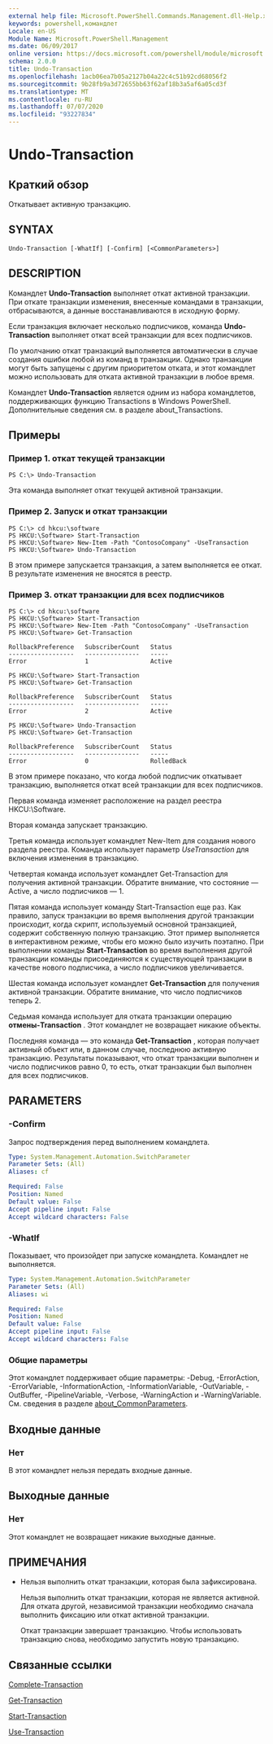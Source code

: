 ```yaml
---
external help file: Microsoft.PowerShell.Commands.Management.dll-Help.xml
keywords: powershell,командлет
Locale: en-US
Module Name: Microsoft.PowerShell.Management
ms.date: 06/09/2017
online version: https://docs.microsoft.com/powershell/module/microsoft.powershell.management/undo-transaction?view=powershell-5.1&WT.mc_id=ps-gethelp
schema: 2.0.0
title: Undo-Transaction
ms.openlocfilehash: 1acb06ea7b05a2127b04a22c4c51b92cd68056f2
ms.sourcegitcommit: 9b28fb9a3d72655bb63f62af18b3a5af6a05cd3f
ms.translationtype: MT
ms.contentlocale: ru-RU
ms.lasthandoff: 07/07/2020
ms.locfileid: "93227834"
---
```

# Undo-Transaction

## Краткий обзор
Откатывает активную транзакцию.

## SYNTAX

```
Undo-Transaction [-WhatIf] [-Confirm] [<CommonParameters>]
```

## DESCRIPTION
Командлет **Undo-Transaction** выполняет откат активной транзакции.
При откате транзакции изменения, внесенные командами в транзакции, отбрасываются, а данные восстанавливаются в исходную форму.

Если транзакция включает несколько подписчиков, команда **Undo-Transaction** выполняет откат всей транзакции для всех подписчиков.

По умолчанию откат транзакций выполняется автоматически в случае создания ошибки любой из команд в транзакции.
Однако транзакции могут быть запущены с другим приоритетом отката, и этот командлет можно использовать для отката активной транзакции в любое время.

Командлет **Undo-Transaction** является одним из набора командлетов, поддерживающих функцию Transactions в Windows PowerShell.
Дополнительные сведения см. в разделе about_Transactions.

## Примеры

### Пример 1. откат текущей транзакции

```
PS C:\> Undo-Transaction
```

Эта команда выполняет откат текущей активной транзакции.

### Пример 2. Запуск и откат транзакции

```
PS C:\> cd hkcu:\software
PS HKCU:\Software> Start-Transaction
PS HKCU:\Software> New-Item -Path "ContosoCompany" -UseTransaction
PS HKCU:\Software> Undo-Transaction
```

В этом примере запускается транзакция, а затем выполняется ее откат.
В результате изменения не вносятся в реестр.

### Пример 3. откат транзакции для всех подписчиков

```
PS C:\> cd hkcu:\software
PS HKCU:\Software> Start-Transaction
PS HKCU:\Software> New-Item -Path "ContosoCompany" -UseTransaction
PS HKCU:\Software> Get-Transaction

RollbackPreference   SubscriberCount   Status
------------------   ---------------   -----
Error                1                 Active

PS HKCU:\Software> Start-Transaction
PS HKCU:\Software> Get-Transaction

RollbackPreference   SubscriberCount   Status
------------------   ---------------   -----
Error                2                 Active

PS HKCU:\Software> Undo-Transaction
PS HKCU:\Software> Get-Transaction

RollbackPreference   SubscriberCount   Status
------------------   ---------------   -----
Error                0                 RolledBack
```

В этом примере показано, что когда любой подписчик откатывает транзакцию, выполняется откат всей транзакции для всех подписчиков.

Первая команда изменяет расположение на раздел реестра HKCU:\Software.

Вторая команда запускает транзакцию.

Третья команда использует командлет New-Item для создания нового раздела реестра.
Команда использует параметр *UseTransaction* для включения изменения в транзакцию.

Четвертая команда использует командлет Get-Transaction для получения активной транзакции.
Обратите внимание, что состояние — Active, а число подписчиков — 1.

Пятая команда использует команду Start-Transaction еще раз.
Как правило, запуск транзакции во время выполнения другой транзакции происходит, когда скрипт, используемый основной транзакцией, содержит собственную полную транзакцию.
Этот пример выполняется в интерактивном режиме, чтобы его можно было изучить поэтапно.
При выполнении команды **Start-Transaction** во время выполнения другой транзакции команды присоединяются к существующей транзакции в качестве нового подписчика, а число подписчиков увеличивается.

Шестая команда использует командлет **Get-Transaction** для получения активной транзакции.
Обратите внимание, что число подписчиков теперь 2.

Седьмая команда использует для отката транзакции операцию **отмены-Transaction** .
Этот командлет не возвращает никакие объекты.

Последняя команда — это команда **Get-Transaction** , которая получает активный объект или, в данном случае, последнюю активную транзакцию.
Результаты показывают, что откат транзакции выполнен и число подписчиков равно 0, то есть, откат транзакции был выполнен для всех подписчиков.

## PARAMETERS

### -Confirm
Запрос подтверждения перед выполнением командлета.

```yaml
Type: System.Management.Automation.SwitchParameter
Parameter Sets: (All)
Aliases: cf

Required: False
Position: Named
Default value: False
Accept pipeline input: False
Accept wildcard characters: False
```

### -WhatIf
Показывает, что произойдет при запуске командлета.
Командлет не выполняется.

```yaml
Type: System.Management.Automation.SwitchParameter
Parameter Sets: (All)
Aliases: wi

Required: False
Position: Named
Default value: False
Accept pipeline input: False
Accept wildcard characters: False
```

### Общие параметры
Этот командлет поддерживает общие параметры: -Debug, -ErrorAction, -ErrorVariable, -InformationAction, -InformationVariable, -OutVariable, -OutBuffer, -PipelineVariable, -Verbose, -WarningAction и -WarningVariable. См. сведения в разделе [about_CommonParameters](https://go.microsoft.com/fwlink/?LinkID=113216).

## Входные данные

### Нет
В этот командлет нельзя передать входные данные.

## Выходные данные

### Нет
Этот командлет не возвращает никакие выходные данные.

## ПРИМЕЧАНИЯ

* Нельзя выполнить откат транзакции, которая была зафиксирована.

  Нельзя выполнить откат транзакции, которая не является активной.
Для отката другой, независимой транзакции необходимо сначала выполнить фиксацию или откат активной транзакции.

  Откат транзакции завершает транзакцию.
Чтобы использовать транзакцию снова, необходимо запустить новую транзакцию.

## Связанные ссылки

[Complete-Transaction](Complete-Transaction.md)

[Get-Transaction](Get-Transaction.md)

[Start-Transaction](Start-Transaction.md)

[Use-Transaction](Use-Transaction.md)

